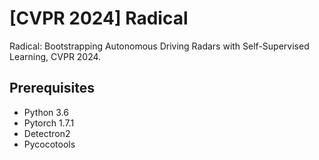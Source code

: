 # [CVPR 2024] Radical
Radical: Bootstrapping Autonomous Driving Radars with Self-Supervised Learning, CVPR 2024.

## Prerequisites

- Python 3.6
- Pytorch 1.7.1
- Detectron2
- Pycocotools
